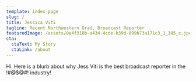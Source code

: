 ```yaml
---
template: index-page
slug: /
title: Jessica Viti
tagline: Recent Northwestern Grad, Broadcast Reporter
featuredImage: /assets/0e4f318b-a434-4cde-b39d-099b73a171c3_1_105_c.jpeg
cta:
  ctaText: My Story
  ctaLink: /about
---
```

Hi. Here is a blurb about why Jess Viti is the best broadcast reporter in the !#@$@#! industry!